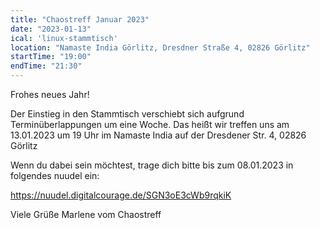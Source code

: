 ```yaml
---
title: "Chaostreff Januar 2023"
date: "2023-01-13"
ical: 'linux-stammtisch'
location: "Namaste India Görlitz, Dresdner Straße 4, 02826 Görlitz"
startTime: "19:00"
endTime: "21:30"
---
```


Frohes neues Jahr!

Der Einstieg in den Stammtisch verschiebt sich aufgrund Terminüberlappungen um eine Woche. Das heißt wir treffen uns am 13.01.2023 um 19 Uhr im Namaste India auf der Dresdener Str. 4, 02826 Görlitz

Wenn du dabei sein möchtest, trage dich bitte bis zum 08.01.2023 in folgendes nuudel ein:

https://nuudel.digitalcourage.de/SGN3oE3cWb9rqkiK

Viele Grüße
Marlene vom Chaostreff
